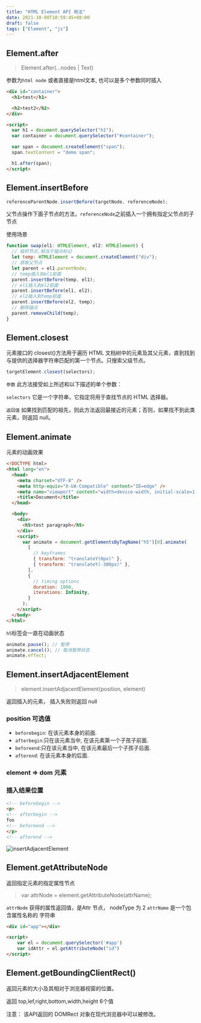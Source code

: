 ```yaml
---
title: "HTML Element API 用法"
date: 2021-10-08T10:59:45+08:00
draft: false
tags: ["Element", "js"]
---
```


## Element.after

> Element.after(...nodes | Text)

参数为`html node` 或者直接是html文本, 也可以是多个参数同时插入

```html
<div id="container">
  <h1>test</h1>

  <h2>test2</h2>
</div>

<script>
  var h1 = document.querySelector("h1");
  var container = document.querySelector("#container");

  var span = document.createElement("span");
  span.textContent = "demo span";

  h1.after(span);
</script>
```

## Element.insertBefore

```js
referenceParentNode.insertBefore(targetNode, referenceNode);
```

父节点操作下面子节点的方法，`referenceNode`之前插入一个拥有指定父节点的子节点

使用场景

```js
function swap(el1: HTMLElement, el2: HTMLElement) {
  // 临时节点,相当于锚点标记
  let temp: HTMLElement = document.createElement("div");
  // 获取父节点
  let parent = el1.parentNode;
  // temp插入到el1前面
  parent.insertBefore(temp, el1);
  // el1插入到el2前面
  parent.insertBefore(el1, el2);
  // el2插入到temp前面
  parent.insertBefore(el2, temp);
  // 删除锚点
  parent.removeChild(temp);
}
```

## Element.closest

元素接口的 closest()方法用于遍历 HTML 文档树中的元素及其父元素，直到找到与提供的选择器字符串匹配的第一个节点。只搜索父级节点。

```js
targetElement.closest(selectors);
```

`参数` 此方法接受如上所述和以下描述的单个参数：

`selectors` 它是一个字符串，它指定将用于查找节点的 HTML 选择器。

`返回值` 如果找到匹配的祖先，则此方法返回最接近的元素；否则，如果找不到此类元素，则返回 null。

## Element.animate

元素的动画效果

```html
<!DOCTYPE html>
<html lang="en">
  <head>
    <meta charset="UTF-8" />
    <meta http-equiv="X-UA-Compatible" content="IE=edge" />
    <meta name="viewport" content="width=device-width, initial-scale=1.0" />
    <title>Document</title>
  </head>

  <body>
    <div>
      <h5>test paragraph</h5>
    </div>
    <script>
      var animate = document.getElementsByTagName("h5")[0].animate(
        [
          // keyframes
          { transform: "translateY(0px)" },
          { transform: "translateY(-300px)" },
        ],
        {
          // timing options
          duration: 1000,
          iterations: Infinity,
        }
      );
    </script>
  </body>
</html>
```

`h5`标签会一直在动画状态

```js
animate.pause(); // 暂停
animate.cancel(); // 取消暂停状态
animate.effect;
```

## Element.insertAdjacentElement

> element.insertAdjacentElement(position, element)

返回插入的元素， 插入失败则返回 null

### position 可选值

- `beforebegin`: 在该元素本身的前面.
- `afterbegin`:只在该元素当中, 在该元素第一个子孩子前面.
- `beforeend`:只在该元素当中, 在该元素最后一个子孩子后面.
- `afterend`: 在该元素本身的后面.

### element => dom 元素

### 插入结果位置

```HTML
<!-- beforebegin -->
<p>
<!-- afterbegin -->
foo
<!-- beforeend -->
</p>
<!-- afterend -->
```

![insertAdjacentElement](/insertAdjacentElement.png)


## Element.getAttributeNode

返回指定元素的指定属性节点

> var attrNode = element.getAttributeNode(attrName);


`attrNode`  获得的属性返回值，是Attr 节点， nodeType 为 2
`attrName` 是一个包含属性名称的 字符串


```html
<div id="app"></div>

<script>
    var el = document.querySelector('#app')
    var idAttr = el.getAttributeNode("id") 
</script>
```

## Element.getBoundingClientRect()

返回元素的大小及其相对于浏览器视窗的位置。

返回 top,lef,right,bottom,width,height 6个值

注意： 该API返回的 DOMRect 对象在现代浏览器中可以被修改。

